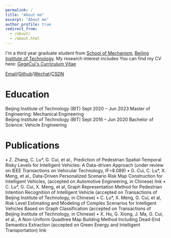 ```yaml
---
permalink: /
title: "About me"
excerpt: "About me"
author_profile: true
redirect_from: 
  - /about/
  - /about.html
---
```


I'm a third year graduate student from [School of Mechanism](), [Beijing Institute of Technology](). My research interest includes 
You can find my CV here: [GegeCui's Curriculum Vitae](../assets/Curriculum_Vitae.pdf)

[Email](gegecui_bit.163.com)/[Github](http://github.com/gegecui)/[Wechat](../images/wechat.jpg)/[CSDN](https://blog.csdn.net/)

Education
======
Beijing Institute of Technology (BIT)                                                  Sept 2020 – Jun 2023
Master of Engineering: Mechanical Engineering                                               
Beijing Institute of Technology (BIT)                                                  Sept 2016 – Jun 2020
Bachelor of Science: Vehicle Engineering                                                     

Publications
======
• Z. Zhang, C. Lu*, G. Cui, et al., Prediction of Pedestrian Spatial-Temporal Risky Levels for Intelligent Vehicles: A Data-driven Approach (under review on IEEE Transactions on Vehicular Technology, IF=8.089) 
• G. Cui, C. Lu*, X. Meng, et al., Data-Driven Personalized Scenario Risk Map Construction for Intelligent Vehicles, (accepted on Automotive Engineering, in Chinese) link
• C. Lu*, G. Cui, X. Meng, et al, Graph Representation Method for Pedestrian Intention Recognition of Intelligent Vehicle (accepted on Transactions of Beijing Institute of Technology, in Chinese)
• C. Lu*, X. Meng, G. Cui, et al, Risk Level Estimating and Modeling of Complex Scenarios for Intelligent Vehicles Based on Graph Classification (accepted on Transactions of Beijing Institute of Technology, in Chinese)
• X. Hu, G. Xiong, J. Ma, G. Cui, et al., A Non-Uniform Quadtree Map Building Method Including Dead-End Semantics Extraction (accepted on Green Energy and Intelligent Transportation) link
